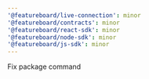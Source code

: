 ```yaml
---
'@featureboard/live-connection': minor
'@featureboard/contracts': minor
'@featureboard/react-sdk': minor
'@featureboard/node-sdk': minor
'@featureboard/js-sdk': minor
---
```


Fix package command
